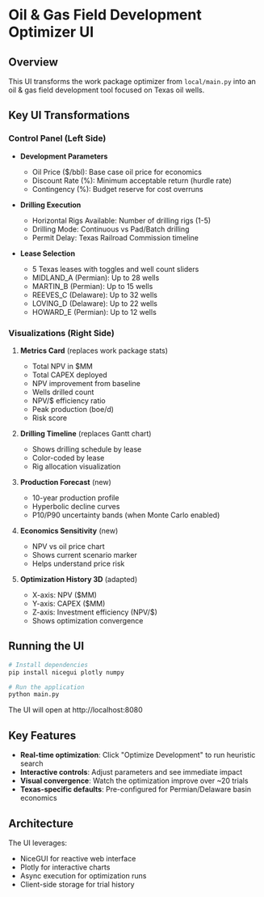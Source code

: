 # Oil & Gas Field Development Optimizer UI

## Overview

This UI transforms the work package optimizer from `local/main.py` into an oil & gas field development tool focused on Texas oil wells.

## Key UI Transformations

### Control Panel (Left Side)
- **Development Parameters**
  - Oil Price ($/bbl): Base case oil price for economics
  - Discount Rate (%): Minimum acceptable return (hurdle rate)
  - Contingency (%): Budget reserve for cost overruns

- **Drilling Execution**
  - Horizontal Rigs Available: Number of drilling rigs (1-5)
  - Drilling Mode: Continuous vs Pad/Batch drilling
  - Permit Delay: Texas Railroad Commission timeline

- **Lease Selection**
  - 5 Texas leases with toggles and well count sliders
  - MIDLAND_A (Permian): Up to 28 wells
  - MARTIN_B (Permian): Up to 15 wells
  - REEVES_C (Delaware): Up to 32 wells
  - LOVING_D (Delaware): Up to 22 wells
  - HOWARD_E (Permian): Up to 12 wells

### Visualizations (Right Side)

1. **Metrics Card** (replaces work package stats)
   - Total NPV in $MM
   - Total CAPEX deployed
   - NPV improvement from baseline
   - Wells drilled count
   - NPV/$ efficiency ratio
   - Peak production (boe/d)
   - Risk score

2. **Drilling Timeline** (replaces Gantt chart)
   - Shows drilling schedule by lease
   - Color-coded by lease
   - Rig allocation visualization

3. **Production Forecast** (new)
   - 10-year production profile
   - Hyperbolic decline curves
   - P10/P90 uncertainty bands (when Monte Carlo enabled)

4. **Economics Sensitivity** (new)
   - NPV vs oil price chart
   - Shows current scenario marker
   - Helps understand price risk

5. **Optimization History 3D** (adapted)
   - X-axis: NPV ($MM)
   - Y-axis: CAPEX ($MM)
   - Z-axis: Investment efficiency (NPV/$)
   - Shows optimization convergence

## Running the UI

```bash
# Install dependencies
pip install nicegui plotly numpy

# Run the application
python main.py
```

The UI will open at http://localhost:8080

## Key Features

- **Real-time optimization**: Click "Optimize Development" to run heuristic search
- **Interactive controls**: Adjust parameters and see immediate impact
- **Visual convergence**: Watch the optimization improve over ~20 trials
- **Texas-specific defaults**: Pre-configured for Permian/Delaware basin economics

## Architecture

The UI leverages:
- NiceGUI for reactive web interface
- Plotly for interactive charts
- Async execution for optimization runs
- Client-side storage for trial history